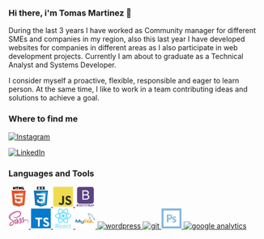 ### Hi there, i'm Tomas Martinez 👋

During the last 3 years I have worked as Community manager for different SMEs and companies in my region, also this last year I have developed websites for companies in different areas as I also participate in web development projects. Currently I am about to graduate as a Technical Analyst and Systems Developer.

I consider myself a proactive, flexible, responsible and eager to learn person. At the same time, I like to work in a team contributing ideas and solutions to achieve a goal.

### Where to find me

[![Instagram](https://img.shields.io/badge/Instagram-@martineztomas_-E4405F?style=for-the-badge&logo=instagram&logoColor=white&labelColor=101010)](https://instagram.com/martineztomas_)

[![LinkedIn](https://img.shields.io/badge/LinkedIn-Tomas_Martinez-0077B5?style=for-the-badge&logo=linkedin&logoColor=white&labelColor=101010)](https://www.linkedin.com/in/tomas-martinez1)

### Languages and Tools

<p align="left">
 
<img src="https://raw.githubusercontent.com/devicons/devicon/master/icons/html5/html5-original-wordmark.svg" alt="html5" width="40" height="40"/> </a> <a href="https://es.wikipedia.org/wiki/HTML" target="_blank">  <img src="https://raw.githubusercontent.com/devicons/devicon/master/icons/css3/css3-original-wordmark.svg" alt="css3" width="40" height="40"/> </a> <a href="https://developer.mozilla.org/es/docs/Web/CSS" target="_blank">  <img src="https://raw.githubusercontent.com/devicons/devicon/master/icons/javascript/javascript-original.svg" alt="javascript" width="40" height="40"/> </a> <a href="https://developer.mozilla.org/es/docs/Web/JavaScript" target="_blank">  <img src="https://raw.githubusercontent.com/devicons/devicon/master/icons/bootstrap/bootstrap-plain-wordmark.svg" alt="bootstrap" width="40" height="40"/> </a> <a href="https://getbootstrap.com/" target="_blank">  
<img src="https://raw.githubusercontent.com/devicons/devicon/master/icons/sass/sass-original.svg" alt="sass" width="40" height="40"/> </a> <a href="https://sass-lang.com/" target="_blank">  <img src="https://raw.githubusercontent.com/devicons/devicon/master/icons/typescript/typescript-original.svg" alt="typescript" width="40" height="40"/> </a> <a href="https://www.typescriptlang.org/" target="_blank">  <img src="https://raw.githubusercontent.com/devicons/devicon/master/icons/react/react-original-wordmark.svg" alt="react" width="40" height="40"/> </a> <a href="https://reactjs.org/" target="_blank">  <img src="https://raw.githubusercontent.com/devicons/devicon/master/icons/mysql/mysql-original-wordmark.svg" alt="mysql" width="40" height="40"/> </a> <a href="https://www.mysql.com/" target="_blank">  <img src="https://www.vectorlogo.zone/logos/wordpress/wordpress-icon.svg" alt="wordpress" width="40" height="40"/> </a> <a href="https://wordpress.com/" target="_blank">  <img src="https://www.vectorlogo.zone/logos/git-scm/git-scm-icon.svg" alt="git" width="40" height="40"/> </a> <a href="https://git-scm.com/" target="_blank">  <img src="https://raw.githubusercontent.com/devicons/devicon/master/icons/photoshop/photoshop-line.svg" alt="photoshop" width="40" height="40"/> </a> <a href="https://www.photoshop.com/en" target="_blank">  <img src="https://www.vectorlogo.zone/logos/google_analytics/google_analytics-icon.svg" alt="google analytics" width="40" height="40"/> </a> <a href="https://analytics.google.com/" target="_blank"> 

</p>
